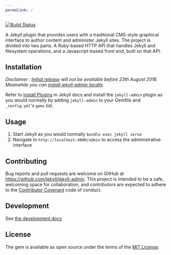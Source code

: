 ```yaml
---
permalink: /
---
```


[![Build Status](https://travis-ci.org/jekyll/jekyll-admin.svg?branch=master)](https://travis-ci.org/jekyll/jekyll-admin)

A Jekyll plugin that provides users with a traditional CMS-style graphical interface to author content and administer Jekyll sites. The project is divided into two parts. A Ruby-based HTTP API that handles Jekyll and filesystem operations, and a Javascript-based front end, built on that API.

## Installation

*Disclaimer : [Initial release](https://github.com/jekyll/jekyll-admin/milestone/1) will not be available before 23th August 2016. Meanwhile you can [install jekyll-admin locally](https://github.com/jekyll/jekyll-admin/blob/master/docs/development.md#to-install-locally).*

Refer to [Install Plugins](https://jekyllrb.com/docs/plugins/#installing-a-plugin) in Jekyll docs and install the `jekyll-admin` plugin as you would normally by adding `jekyll-admin` to your Gemfile and `_config.yml`'s `gems` list.

## Usage

1. Start Jekyll as you would normally `bundle exec jekyll serve`
2. Navigate to `http://localhost:4000/admin` to access the administrative interface

## Contributing

Bug reports and pull requests are welcome on GitHub at https://github.com/jekyll/jekyll-admin. This project is intended to be a safe, welcoming space for collaboration, and contributors are expected to adhere to the [Contributor Covenant](http://contributor-covenant.org) code of conduct.

## Development

See [the development docs](development/)

## License

The gem is available as open source under the terms of the [MIT License](http://opensource.org/licenses/MIT).
